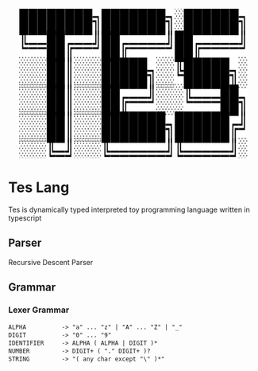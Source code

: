 <p align="center">
  <img width="460" height="300" src="./Logo.png">
</p>

# Tes Lang

Tes is dynamically typed interpreted toy programming language written in typescript

## Parser

Recursive Descent Parser

## Grammar

### Lexer Grammar

```
ALPHA          -> "a" ... "z" | "A" ... "Z" | "_"
DIGIT          -> "0" ... "9"
IDENTIFIER     -> ALPHA ( ALPHA | DIGIT )*
NUMBER         -> DIGIT+ ( "." DIGIT+ )?
STRING         -> "( any char except "\" )*"
```
